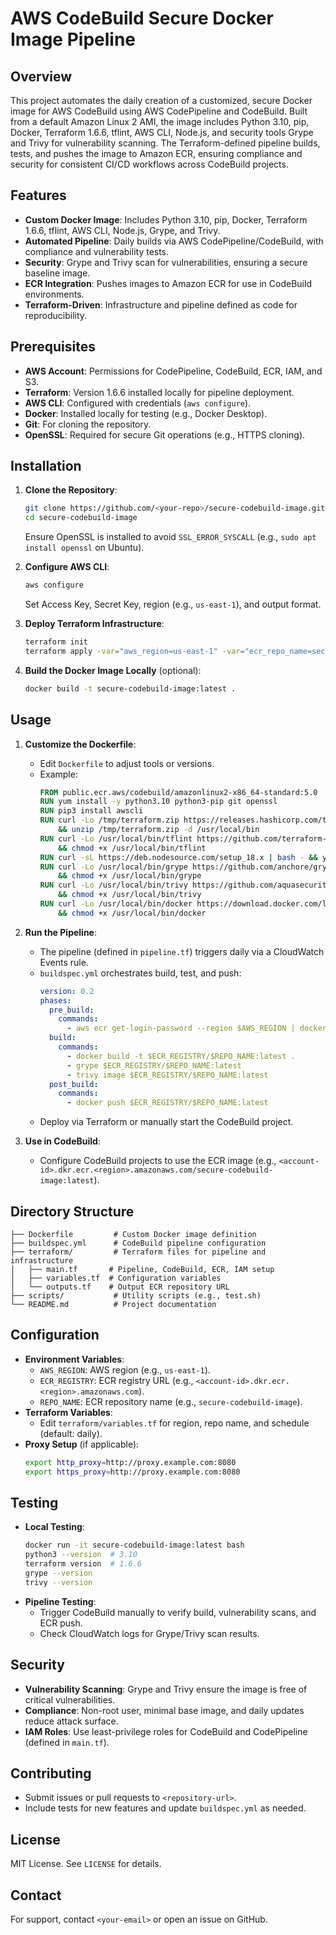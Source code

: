 # AWS CodeBuild Secure Docker Image Pipeline

## Overview
This project automates the daily creation of a customized, secure Docker image for AWS CodeBuild using AWS CodePipeline and CodeBuild. Built from a default Amazon Linux 2 AMI, the image includes Python 3.10, pip, Docker, Terraform 1.6.6, tflint, AWS CLI, Node.js, and security tools Grype and Trivy for vulnerability scanning. The Terraform-defined pipeline builds, tests, and pushes the image to Amazon ECR, ensuring compliance and security for consistent CI/CD workflows across CodeBuild projects.

## Features
- **Custom Docker Image**: Includes Python 3.10, pip, Docker, Terraform 1.6.6, tflint, AWS CLI, Node.js, Grype, and Trivy.
- **Automated Pipeline**: Daily builds via AWS CodePipeline/CodeBuild, with compliance and vulnerability tests.
- **Security**: Grype and Trivy scan for vulnerabilities, ensuring a secure baseline image.
- **ECR Integration**: Pushes images to Amazon ECR for use in CodeBuild environments.
- **Terraform-Driven**: Infrastructure and pipeline defined as code for reproducibility.

## Prerequisites
- **AWS Account**: Permissions for CodePipeline, CodeBuild, ECR, IAM, and S3.
- **Terraform**: Version 1.6.6 installed locally for pipeline deployment.
- **AWS CLI**: Configured with credentials (`aws configure`).
- **Docker**: Installed locally for testing (e.g., Docker Desktop).
- **Git**: For cloning the repository.
- **OpenSSL**: Required for secure Git operations (e.g., HTTPS cloning).

## Installation
1. **Clone the Repository**:
   ```bash
   git clone https://github.com/<your-repo>/secure-codebuild-image.git
   cd secure-codebuild-image
   ```
   Ensure OpenSSL is installed to avoid `SSL_ERROR_SYSCALL` (e.g., `sudo apt install openssl` on Ubuntu).

2. **Configure AWS CLI**:
   ```bash
   aws configure
   ```
   Set Access Key, Secret Key, region (e.g., `us-east-1`), and output format.

3. **Deploy Terraform Infrastructure**:
   ```bash
   terraform init
   terraform apply -var="aws_region=us-east-1" -var="ecr_repo_name=secure-codebuild-image"
   ```

4. **Build the Docker Image Locally** (optional):
   ```bash
   docker build -t secure-codebuild-image:latest .
   ```

## Usage
1. **Customize the Dockerfile**:
   - Edit `Dockerfile` to adjust tools or versions.
   - Example:
     ```dockerfile
     FROM public.ecr.aws/codebuild/amazonlinux2-x86_64-standard:5.0
     RUN yum install -y python3.10 python3-pip git openssl
     RUN pip3 install awscli
     RUN curl -Lo /tmp/terraform.zip https://releases.hashicorp.com/terraform/1.6.6/terraform_1.6.6_linux_amd64.zip \
         && unzip /tmp/terraform.zip -d /usr/local/bin
     RUN curl -Lo /usr/local/bin/tflint https://github.com/terraform-linters/tflint/releases/download/v0.50.0/tflint_linux_amd64 \
         && chmod +x /usr/local/bin/tflint
     RUN curl -sL https://deb.nodesource.com/setup_18.x | bash - && yum install -y nodejs
     RUN curl -Lo /usr/local/bin/grype https://github.com/anchore/grype/releases/download/v0.73.0/grype_0.73.0_linux_amd64 \
         && chmod +x /usr/local/bin/grype
     RUN curl -Lo /usr/local/bin/trivy https://github.com/aquasecurity/trivy/releases/download/v0.50.0/trivy_0.50.0_Linux-64bit \
         && chmod +x /usr/local/bin/trivy
     RUN curl -Lo /usr/local/bin/docker https://download.docker.com/linux/static/stable/x86_64/docker-20.10.9.tgz \
         && chmod +x /usr/local/bin/docker
     ```

2. **Run the Pipeline**:
   - The pipeline (defined in `pipeline.tf`) triggers daily via a CloudWatch Events rule.
   - `buildspec.yml` orchestrates build, test, and push:
     ```yaml
     version: 0.2
     phases:
       pre_build:
         commands:
           - aws ecr get-login-password --region $AWS_REGION | docker login --username AWS --password-stdin $ECR_REGISTRY
       build:
         commands:
           - docker build -t $ECR_REGISTRY/$REPO_NAME:latest .
           - grype $ECR_REGISTRY/$REPO_NAME:latest
           - trivy image $ECR_REGISTRY/$REPO_NAME:latest
       post_build:
         commands:
           - docker push $ECR_REGISTRY/$REPO_NAME:latest
     ```
   - Deploy via Terraform or manually start the CodeBuild project.

3. **Use in CodeBuild**:
   - Configure CodeBuild projects to use the ECR image (e.g., `<account-id>.dkr.ecr.<region>.amazonaws.com/secure-codebuild-image:latest`).

## Directory Structure
```
├── Dockerfile         # Custom Docker image definition
├── buildspec.yml      # CodeBuild pipeline configuration
├── terraform/         # Terraform files for pipeline and infrastructure
│   ├── main.tf       # Pipeline, CodeBuild, ECR, IAM setup
│   ├── variables.tf  # Configuration variables
│   └── outputs.tf    # Output ECR repository URL
├── scripts/           # Utility scripts (e.g., test.sh)
└── README.md          # Project documentation
```

## Configuration
- **Environment Variables**:
  - `AWS_REGION`: AWS region (e.g., `us-east-1`).
  - `ECR_REGISTRY`: ECR registry URL (e.g., `<account-id>.dkr.ecr.<region>.amazonaws.com`).
  - `REPO_NAME`: ECR repository name (e.g., `secure-codebuild-image`).
- **Terraform Variables**:
  - Edit `terraform/variables.tf` for region, repo name, and schedule (default: daily).
- **Proxy Setup** (if applicable):
  ```bash
  export http_proxy=http://proxy.example.com:8080
  export https_proxy=http://proxy.example.com:8080
  ```

## Testing
- **Local Testing**:
  ```bash
  docker run -it secure-codebuild-image:latest bash
  python3 --version  # 3.10
  terraform version  # 1.6.6
  grype --version
  trivy --version
  ```
- **Pipeline Testing**:
  - Trigger CodeBuild manually to verify build, vulnerability scans, and ECR push.
  - Check CloudWatch logs for Grype/Trivy scan results.

## Security
- **Vulnerability Scanning**: Grype and Trivy ensure the image is free of critical vulnerabilities.
- **Compliance**: Non-root user, minimal base image, and daily updates reduce attack surface.
- **IAM Roles**: Use least-privilege roles for CodeBuild and CodePipeline (defined in `main.tf`).

## Contributing
- Submit issues or pull requests to `<repository-url>`.
- Include tests for new features and update `buildspec.yml` as needed.

## License
MIT License. See `LICENSE` for details.

## Contact
For support, contact `<your-email>` or open an issue on GitHub.
